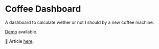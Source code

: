 # Coffee Dashboard

A dashboard to calculate wether or not I should by a new coffee machine.

[Demo](http://coffee-rentability.herokuapp.com/) available.

:page_with_curl: Article [here](https://danielcarlander.com/coffee-rentability).
